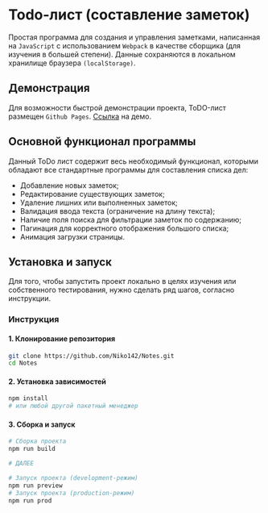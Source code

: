 # Todo-лист (составление заметок)

Простая программа для создания и управления заметками, написанная на `JavaScript` с использованием `Webpack` в качестве сборщика (для изучения в большей степени). Данные сохраняются в локальном хранилище браузера `(localStorage)`.

## Демонстрация

Для возможности быстрой демонстрации проекта, ToDO-лист размещен `Github Pages`.
[Ссылка](https://niko142.github.io/Notes) на демо.

## Основной функционал программы

Данный ToDo лист содержит весь необходимый функционал, которыми обладают все стандартные программы для составления списка дел:

- Добавление новых заметок;
- Редактирование существующих заметок;
- Удаление лишних или выполненных заметок;
- Валидация ввода текста (ограничение на длину текста);
- Наличие поля поиска для фильтрации заметок по содержанию;
- Пагинация для корректного отображения большого списка;
- Анимация загрузки страницы.

## Установка и запуск

Для того, чтобы запустить проект локально в целях изучения или собственного тестирования, нужно сделать ряд шагов, согласно инструкции.

### Инструкция

#### 1. **Клонирование репозитория**

```bash
git clone https://github.com/Niko142/Notes.git
cd Notes
```

#### 2. **Установка зависимостей**

```bash
npm install
# или любой другой пакетный менеджер
```

#### 3. **Сборка и запуск**

```bash
# Сборка проекта
npm run build

# ДАЛЕЕ

# Запуск проекта (development-режим)
npm run preview
# Запуск проекта (production-режим)
npm run prod
```

